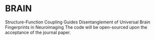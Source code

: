 # BRAIN
Structure-Function Coupling Guides  Disentanglement of Universal Brain Fingerprints  in Neuroimaging
The code will be open-sourced upon the acceptance of the journal paper.
